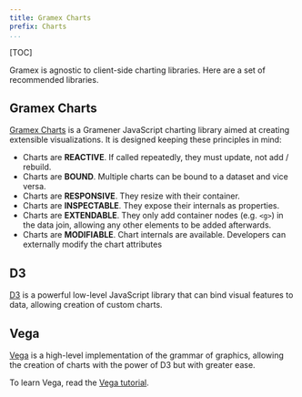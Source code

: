 ```yaml
---
title: Gramex Charts
prefix: Charts
...
```


[TOC]

Gramex is agnostic to client-side charting libraries. Here are a set of
recommended libraries.

## Gramex Charts

[Gramex Charts](https://learn.gramener.com/gc) is a Gramener JavaScript charting
library aimed at creating extensible visualizations. It is designed keeping these principles in mind:

- Charts are **REACTIVE**. If called repeatedly, they must update, not add / rebuild.
- Charts are **BOUND**. Multiple charts can be bound to a dataset and vice versa.
- Charts are **RESPONSIVE**. They resize with their container.
- Charts are **INSPECTABLE**. They expose their internals as properties.
- Charts are **EXTENDABLE**. They only add container nodes (e.g. `<g>`) in the data join, allowing any other elements to be added afterwards.
- Charts are **MODIFIABLE**. Chart internals are available. Developers can externally modify the chart attributes

## D3

[D3](https://d3js.org/) is a powerful low-level JavaScript library that can bind
visual features to data, allowing creation of custom charts.

## Vega

[Vega](http://vega.github.io/vega/) is a high-level implementation of the grammar
of graphics, allowing the creation of charts with the power of D3 but with
greater ease.

To learn Vega, read the [Vega tutorial](http://gramener.github.io/vegatutorial/).
